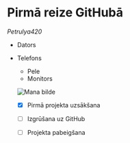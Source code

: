 # Pirmā reize GitHubā
*Petrulya420*
* Dators
* Telefons
  * Pele
  * Monitors

  ![Mana bilde](https://wallpaperscraft.com/download/lightning_sky_glow_187158/1920x1080)
  - [x] Pirmā projekta uzsākšana
  - [ ] Izgrūšana uz GitHub
  - [ ] Projekta pabeigšana
  
